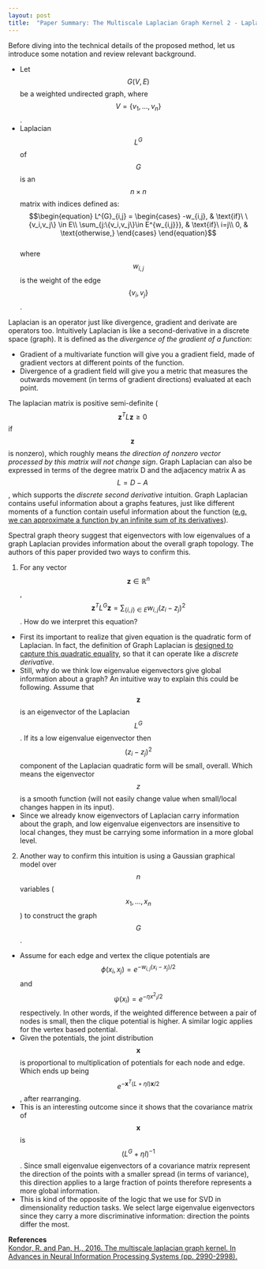 ```yaml
---
layout: post
title:  "Paper Summary: The Multiscale Laplacian Graph Kernel 2 - Laplacian Graph Kernels"
---
```

Before diving into the technical details of the proposed method, let us introduce some notation and review relevant background.
- Let $$G(V,E)$$ be a weighted undirected graph, where $$V = \{v_1,...,v_n\}$$.
- Laplacian $$L^G$$ of $$G$$ is an $$n \times n$$ matrix with indices defined as:
$$\begin{equation}
  L^{G}_{i,j} =
    \begin{cases}
      -w_{i,j}, & \text{if}\ \{v_i,v_j\} \in E\\
      \sum_{j:\{v_i,v_j\}\in E^{w_{i,j}}}, & \text{if}\ i=j\\
      0, & \text{otherwise,}
    \end{cases}
\end{equation}$$  
where $$w_{i,j}$$ is the weight of the edge $$\{v_i,v_j\}$$.  

Laplacian is an operator just like divergence, gradient and derivate are operators too. Intuitively Laplacian is like a second-derivative in a discrete space (graph). It is defined as the *divergence of the gradient of a function*:
- Gradient of a multivariate function will give you a gradient field, made of gradient vectors at different points of the function.
- Divergence of a gradient field will give you a metric that measures the outwards movement (in terms of gradient directions) evaluated at each point.

The laplacian matrix is positive semi-definite ($$\mathbf{z}^T L \mathbf{z} \geq 0$$ if $$\mathbf{z}$$ is nonzero), which roughly means *the direction of nonzero vector processed by this matrix will not change sign*. Graph Laplacian can also be expressed in terms of the degree matrix D and the adjacency matrix A as $$L=D-A$$, which supports the *discrete second derivative* intuition. Graph Laplacian contains useful information about a graphs features, just like different moments of a function contain useful information about the function ([e.g. we can approximate a function by an infinite sum of its derivatives](https://en.wikipedia.org/wiki/Taylor_series)).

Spectral graph theory suggest that eigenvectors with low eigenvalues of a graph Laplacian provides information about the overall graph topology. The authors of this paper provided two ways to confirm this.
1. For any vector $$\mathbf{z} \in \mathbb{R}^n$$, $$\mathbf{z}^T L^G \mathbf{z} = \sum_{\{i,j\} \in E}w_{i,j}(z_i - z_j)^2$$. How do we interpret this equation?
- First its important to realize that given equation is the quadratic form of Laplacian. In fact, the definition of Graph Laplacian is [designed to capture this quadratic equality](http://www.cs.yale.edu/homes/spielman/561/2012/lect02-12.pdf), so that it can operate like a *discrete derivative*.
- Still, why do we think low eigenvalue eigenvectors give global information about a graph? An intuitive way to explain this could be following. Assume that $$\mathbf{z}$$ is an eigenvector of the Laplacian $$L^G$$. If its a low eigenvalue eigenvector then $$(z_i - z_j)^2$$ component of the Laplacian quadratic form will be small, overall. Which means the eigenvector $$z$$ is a smooth function (will not easily change value when small/local changes happen in its input).
- Since we already know eigenvectors of Laplacian carry information about the graph, and low eigenvalue eigenvectors are insensitive to local changes, they must be carrying some information in a more global level.
2. Another way to confirm this intuition is using a Gaussian graphical model over $$n$$ variables ($$x_1,...,x_n$$) to construct the graph $$G$$.
- Assume for each edge and vertex the clique potentials are $$\phi(x_i,x_j)=e^{-w_{i,j}(x_i-x_j)/2}$$ and $$\psi(x_i)=e^{-\eta {x^2}_i/2}$$ respectively. In other words, if the weighted difference between a pair of nodes is small, then the clique potential is higher. A similar logic applies for the vertex based potential.
- Given the potentials, the joint distribution $$\mathbf{x}$$ is proportional to multiplication of potentials for each node and edge. Which ends up being $$e^{-\mathbf{x}^T(L+\eta I)\mathbf{x}/2}$$, after rearranging.
- This is an interesting outcome since it shows that the covariance matrix of $$\mathbf{x}$$ is $$(L^G + \eta I)^{-1}$$. Since small eigenvalue eigenvectors of a covariance matrix represent the direction of the points with a smaller spread (in terms of variance), this direction applies to a large fraction of points therefore represents a more global information.
- This is kind of the opposite of the logic that we use for SVD in dimensionality reduction tasks. We select large eigenvalue eigenvectors since they carry a more discriminative information: direction the points differ the most.





**References**  
[Kondor, R. and Pan, H., 2016. The multiscale laplacian graph kernel. In Advances in Neural Information Processing Systems (pp. 2990-2998).](https://papers.nips.cc/paper/6135-the-multiscale-laplacian-graph-kernel.pdf)
